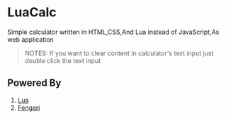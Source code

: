 # LuaCalc
Simple calculator written in HTML,CSS,And Lua instead of JavaScript,As web application

> NOTES: If you want to clear content in calculator's text input just double click the text input

## Powered By
1. [Lua](https://www.lua.org/)
2. [Fengari](https://fengari.io)
